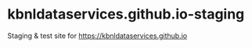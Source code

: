 # kbnldataservices.github.io-staging
Staging &amp; test site for https://kbnldataservices.github.io
